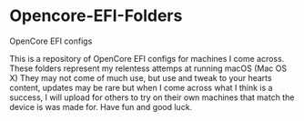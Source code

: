 # Opencore-EFI-Folders
OpenCore EFI configs

This is a repository of OpenCore EFI configs for machines I come across.
These folders represent my relentess attemps at running macOS (Mac OS X)
They may not come of much use, but use and tweak to your hearts content, updates may be rare but when I come across what I think is a success, I will upload for others to try on their own machines that match the device is was made for.
Have fun and good luck.
